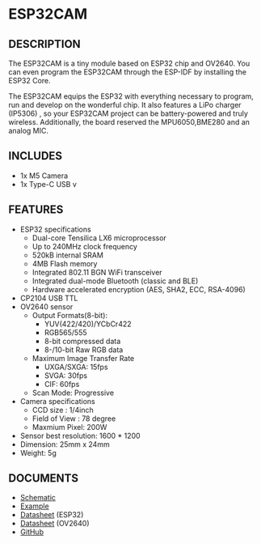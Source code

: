 # ESP32CAM

## DESCRIPTION

The ESP32CAM is a tiny module based on ESP32 chip and OV2640. You can even program the ESP32CAM through the ESP-IDF by installing the ESP32 Core.
 
The ESP32CAM equips the ESP32 with everything necessary to program, run and develop on the wonderful chip. It also features a LiPo charger (IP5306) , so your ESP32CAM project can be battery-powered and truly wireless. Additionally, the board reserved the MPU6050,BME280 and an analog MIC.


## INCLUDES

- 1x M5 Camera
- 1x Type-C USB v


## FEATURES

- ESP32 specifications
    + Dual-core Tensilica LX6 microprocessor
    + Up to 240MHz clock frequency
    + 520kB internal SRAM
    + 4MB Flash memory
    + Integrated 802.11 BGN WiFi transceiver
    + Integrated dual-mode Bluetooth (classic and BLE)
    + Hardware accelerated encryption (AES, SHA2, ECC, RSA-4096)
- CP2104 USB TTL
- OV2640 sensor
    - Output Formats(8-bit): 
        + YUV(422/420)/YCbCr422
        + RGB565/555
        + 8-bit compressed data
        + 8-/10-bit Raw RGB data
    - Maximum Image Transfer Rate
        + UXGA/SXGA: 15fps
        + SVGA: 30fps
        + CIF: 60fps
    - Scan Mode: Progressive
- Camera specifications
    + CCD size : 1/4inch
    + Field of View : 78 degree
    + Maxmium Pixel: 200W
- Sensor best resolution: 1600 * 1200
- Dimension: 25mm x 24mm
- Weight: 5g


## DOCUMENTS
- [Schematic](https://github.com/m5stack/esp32-cam-demo/blob/m5cam/M5CAM-ESP32-A1-POWER.pdf)
- [Example](https://github.com/m5stack/esp32-cam-demo)
- [Datasheet](https://www.espressif.com/sites/default/files/documentation/esp32_datasheet_cn.pdf) (ESP32)
- [Datasheet](https://www.uctronics.com/download/cam_module/OV2640DS.pdf) (OV2640)
- [GitHub](https://github.com/m5stack/esp32-cam-demo)